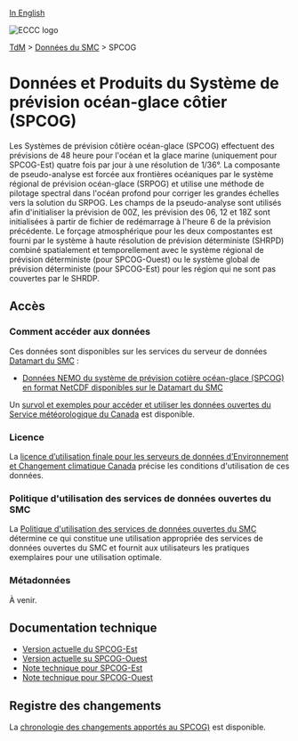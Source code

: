 [In English](readme_ciops_en.md)

![ECCC logo](../../img_eccc-logo.png)

[TdM](../../readme_fr.md) > [Données du SMC](../readme_fr.md) > SPCOG

# Données et Produits du Système de prévision océan-glace côtier (SPCOG)

Les Systèmes de prévision côtière océan-glace (SPCOG) effectuent des prévisions de 48 heure pour l'océan et la glace marine (uniquement pour SPCOG-Est) quatre fois par jour à une résolution de 1/36°. La composante de pseudo-analyse est forcée aux frontières océaniques par le système régional de prévision océan-glace (SRPOG) et utilise une méthode de pilotage spectral dans l'océan profond pour corriger les grandes échelles vers la solution du SRPOG. Les champs de la pseudo-analyse sont utilisés afin d'initialiser la prévision de 00Z, les prévision des 06, 12 et 18Z sont initialisées à partir de fichier de redémarrage à l'heure 6 de la prévision précédente. Le forçage atmosphérique pour les deux compostantes est fourni par le système à haute résolution de prévision déterministe (SHRPD) combiné spatialement et temporellement avec le système régional de prévision déterministe (pour SPCOG-Ouest) ou le système global de prévision déterministe (pour SPCOG-Est) pour les région qui ne sont pas couvertes par le SHRDP.    

## Accès

### Comment accéder aux données

Ces données sont disponibles sur les services du serveur de données [Datamart du SMC](../../msc-datamart/readme_fr.md)  :

* [Données NEMO du système de prévision cotière océan-glace (SPCOG) en format NetCDF disponibles sur le Datamart du SMC](readme_spcog-datamart_fr.md)

Un [survol et exemples pour accéder et utiliser les données ouvertes du Service météorologique du Canada](../../usage/readme_fr.md) est disponible.

### Licence

La [licence d’utilisation finale pour les serveurs de données d’Environnement et Changement climatique Canada](../../licence/readme_fr.md) précise les conditions d'utilisation de ces données.

### Politique d'utilisation des services de données ouvertes du SMC

La [Politique d'utilisation des services de données ouvertes du SMC](../../usage-policy/readme_fr.md) détermine ce qui constitue une utilisation appropriée des services de données ouvertes du SMC et fournit aux utilisateurs les pratiques exemplaires pour une utilisation optimale.

### Métadonnées

À venir.

## Documentation technique

* [Version actuelle du SPCOG-Est](https://collaboration.cmc.ec.gc.ca/cmc/CMOI/product_guide/docs/tech_specifications/tech_specifications_CIOPS-EAST_f.pdf)
* [Version actuelle su SPCOG-Ouest](https://collaboration.cmc.ec.gc.ca/cmc/CMOI/product_guide/docs/tech_specifications/tech_specifications_CIOPS-WEST_f.pdf)
* [Note technique pour SPCOG-Est](https://collaboration.cmc.ec.gc.ca/cmc/CMOI/product_guide/docs/tech_notes/technote_ciops-east_f.pdf)
* [Note technique pour SPCOG-Ouest](https://collaboration.cmc.ec.gc.ca/cmc/CMOI/product_guide/docs/tech_notes/technote_ciops-west_f.pdf)

## Registre des changements 

La [chronologie des changements apportés au SPCOG)](changelog_ciops_fr.md) est disponible.

